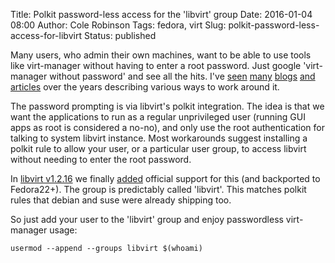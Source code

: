 Title: Polkit password-less access for the 'libvirt' group
Date: 2016-01-04 08:00
Author: Cole Robinson
Tags: fedora, virt
Slug: polkit-password-less-access-for-libvirt
Status: published

Many users, who admin their own machines, want to be able to use tools like virt-manager without having to enter a root password. Just google 'virt-manager without password' and see all the hits. I've [seen](https://goldmann.pl/blog/2012/12/03/configuring-polkit-in-fedora-18-to-access-virt-manager/) [many](https://niranjanmr.wordpress.com/2013/03/20/auth-libvirt-using-polkit-in-fedora-18/) [blogs](http://www2.linuxsysadmintutorials.com/configure-polkit-to-run-virsh-as-a-normal-user/) [and](https://www.rockpenguin.com/2014/03/allowing-non-root-users-access-to-libvirt-and-virsh-using-polkit/) [articles](https://major.io/2015/04/11/run-virsh-and-access-libvirt-as-a-regular-user/) over the years describing various ways to work around it.

The password prompting is via libvirt's polkit integration. The idea is that we want the applications to run as a regular unprivileged user (running GUI apps as root is considered a no-no), and only use the root authentication for talking to system libvirt instance. Most workarounds suggest installing a polkit rule to allow your user, or a particular user group, to access libvirt without needing to enter the root password.

In [libvirt v1.2.16](https://www.redhat.com/archives/libvir-list/2015-June/msg00000.html) we finally [added](https://github.com/libvirt/libvirt/commit/e94979e901517af9fdde358d7b7c92cc055dd50c) official support for this (and backported to Fedora22+). The group is predictably called 'libvirt'. This matches polkit rules that debian and suse were already shipping too.

So just add your user to the 'libvirt' group and enjoy passwordless virt-manager usage:


`usermod --append --groups libvirt $(whoami)`
